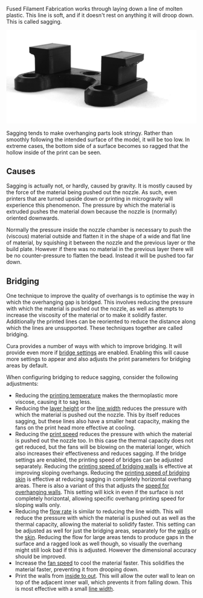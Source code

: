 Fused Filament Fabrication works through laying down a line of molten plastic. This line is soft, and if it doesn't rest on anything it will droop down. This is called sagging.

![Sagging in the overhanging parts](../images/sagging.jpg)

Sagging tends to make overhanging parts look stringy. Rather than smoothly following the intended surface of the model, it will be too low. In extreme cases, the bottom side of a surface becomes so ragged that the hollow inside of the print can be seen.

Causes
----
Sagging is actually not, or hardly, caused by gravity. It is mostly caused by the force of the material being pushed out the nozzle. As such, even printers that are turned upside down or printing in microgravity will experience this phenomenon. The pressure by which the material is extruded pushes the material down because the nozzle is (normally) oriented downwards.

Normally the pressure inside the nozzle chamber is necessary to push the (viscous) material outside and flatten it in the shape of a wide and flat line of material, by squishing it between the nozzle and the previous layer or the build plate. However if there was no material in the previous layer there will be no counter-pressure to flatten the bead. Instead it will be pushed too far down.

Bridging
----
One technique to improve the quality of overhangs is to optimise the way in which the overhanging gap is bridged. This involves reducing the pressure with which the material is pushed out the nozzle, as well as attempts to increase the viscosity of the material or to make it solidify faster. Additionally the printed lines can be reoriented to reduce the distance along which the lines are unsupported. These techniques together are called bridging.

Cura provides a number of ways with which to improve bridging. It will provide even more if [bridge settings](../experimental/bridge_settings_enabled.md) are enabled. Enabling this will cause more settings to appear and also adjusts the print parameters for bridging areas by default.

When configuring bridging to reduce sagging, consider the following adjustments:
* Reducing the [printing temperature](../material/material_print_temperature.md) makes the thermoplastic more viscose, causing it to sag less.
* Reducing the [layer height](../resolution/layer_height.md) or the [line width](../resolution/line_width.md) reduces the pressure with which the material is pushed out the nozzle. This by itself reduces sagging, but these lines also have a smaller heat capacity, making the fans on the print head more effective at cooling.
* Reducing the [print speed](../speed/speed_print.md) reduces the pressure with which the material is pushed out the nozzle too. In this case the thermal capacity does not get reduced, but the fans will be blowing on the material longer, which also increases their effectiveness and reduces sagging. If the bridge settings are enabled, the printing speed of bridges can be adjusted separately. Reducing the [printing speed of bridging walls](../experimental/bridge_wall_speed.md) is effective at improving sloping overhangs. Reducing the [printing speed of bridging skin](../experimental/bridge_skin_speed.md) is effective at reducing sagging in completely horizontal overhang areas. There is also a variant of this that adjusts the [speed for overhanging walls](../experimental/wall_overhang_speed_factor.md). This setting will kick in even if the surface is not completely horizontal, allowing specific overhang printing speed for sloping walls only.
* Reducing the [flow rate](../material/material_flow.md) is similar to reducing the line width. This will reduce the pressure with which the material is pushed out as well as the thermal capacity, allowing the material to solidify faster. This setting can be adjusted as well for just the bridging areas, separately for the [walls](../experimental/bridge_wall_material_flow.md) or the [skin](../experimental/bridge_skin_material_flow.md). Reducing the flow for large areas tends to produce gaps in the surface and a ragged look as well though, so visually the overhang might still look bad if this is adjusted. However the dimensional accuracy should be improved.
* Increase the [fan speed](../cooling/cool_fan_speed.md) to cool the material faster. This solidifies the material faster, preventing it from drooping down.
* Print the walls from [inside to out](../shell/outer_inset_first.md). This will allow the outer wall to lean on top of the adjacent inner wall, which prevents it from falling down. This is most effective with a small [line width](../resolution/wall_line_width_0.md).